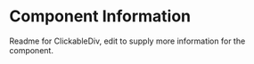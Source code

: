 # Component Information

Readme for ClickableDiv, edit to supply more information for the component.
